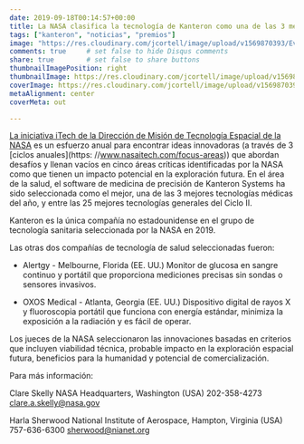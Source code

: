 ```yaml
---
date: 2019-09-18T00:14:57+00:00
title: La NASA clasifica la tecnología de Kanteron como una de las 3 mejores tecnologías de salud del año y el mejor software
tags: ["kanteron", "noticias", "premios"]
image: "https://res.cloudinary.com/jcortell/image/upload/v1569870393/Events/NASA-iTech-Cycle-II-semifinalist-logo-RGB.png"
comments: true     # set false to hide Disqus comments  
share: true        # set false to share buttons
thumbnailImagePosition: right
thumbnailImage: https://res.cloudinary.com/jcortell/image/upload/v1569870393/Events/NASA-iTech-Cycle-II-semifinalist-logo-RGB.png
coverImage: https://res.cloudinary.com/jcortell/image/upload/v1569870393/Events/NASA-iTech-Cycle-II-semifinalist-logo-RGB.png
metaAlignment: center
coverMeta: out

---
```


[La iniciativa iTech de la Dirección de Misión de Tecnología Espacial de la NASA](https://www.nasa.gov/directorates/spacetech/itech) es un esfuerzo anual para encontrar ideas innovadoras (a través de 3 [ciclos anuales](https: //www.nasaitech.com/focus-areas)) que abordan desafíos y llenan vacíos en cinco áreas críticas identificadas por la NASA como que tienen un impacto potencial en la exploración futura. En el área de la salud, el software de medicina de precisión de Kanteron Systems ha sido seleccionada como el mejor, una de las 3 mejores tecnologías médicas del año, y entre las 25 mejores tecnologías generales del Ciclo II.

<!--more-->

Kanteron es la única compañía no estadounidense en el grupo de tecnología sanitaria seleccionada por la NASA en 2019.

Las otras dos compañías de tecnología de salud seleccionadas fueron:

* Alertgy - Melbourne, Florida (EE. UU.)
Monitor de glucosa en sangre continuo y portátil que proporciona mediciones precisas sin sondas o sensores invasivos.

* OXOS Medical - Atlanta, Georgia (EE. UU.)
Dispositivo digital de rayos X y fluoroscopia portátil que funciona con energía estándar, minimiza la exposición a la radiación y es fácil de operar.

Los jueces de la NASA seleccionaron las innovaciones basadas en criterios que incluyen viabilidad técnica, probable impacto en la exploración espacial futura, beneficios para la humanidad y potencial de comercialización.

Para más información:

Clare Skelly
NASA Headquarters, Washington (USA)
202-358-4273
clare.a.skelly@nasa.gov

Harla Sherwood
National Institute of Aerospace, Hampton, Virginia (USA)
757-636-6300
sherwood@nianet.org
